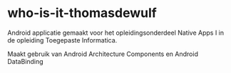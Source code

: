 # who-is-it-thomasdewulf

Android applicatie gemaakt voor het opleidingsonderdeel Native Apps I in de opleiding Toegepaste Informatica.

Maakt gebruik van Android Architecture Components en Android DataBinding
